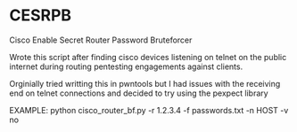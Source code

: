 # CESRPB
Cisco Enable Secret Router Password Bruteforcer

Wrote this script after finding cisco devices listening on telnet on the public internet during routing pentesting engagements against clients.

Orginially tried writting this in pwntools but I had issues with the receiving end on telnet connections and decided to try using the pexpect library

EXAMPLE:
 	python cisco_router_bf.py -r 1.2.3.4 -f passwords.txt -n HOST -v no
